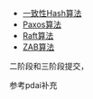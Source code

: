 * [一致性Hash算法](/md/method/theory/theory-base.md)
* [Paxos算法](/md/method/theory/theory-base.md)
* [Raft算法](/md/algorithm/distribute/alg-distribute-raft.md)
* [ZAB算法](/md/method/theory/theory-base.md)

二阶段和三阶段提交，

参考pdai补充

